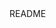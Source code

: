 <snippet>
  <content><![CDATA
# Database Extraction for Mysql
TODO: IT will extract all databases into different files and generate one zip file.
Installation
## Installation & Usage
TODO: Download file or copy the code and make a shell script file. Make it executable.
## Contributing
1. Fork it!
2. Create your feature branch: `git checkout -b my-new-feature`
3. Commit your changes: `git commit -am 'Add some feature'`
4. Push to the branch: `git push origin my-new-feature`
5. Submit a pull request :D
## Credits
TODO: Created by Surinder Singh
## License
TODO: Opensource
]]></content>
  <tabTrigger>README</tabTrigger>
</snippet>
